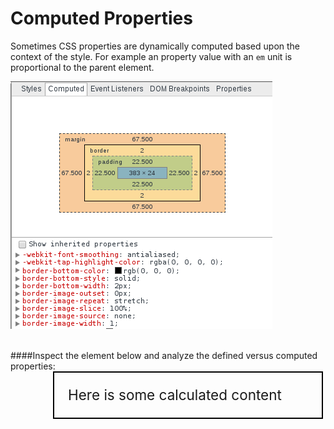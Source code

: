 Computed Properties
===================

Sometimes CSS properties are dynamically computed based upon the context of the style. For example an property value with an `em` unit is proportional to the parent element.

![alt text](/elements/computed-properties.png "Less")

<br/>
####Inspect the element below and analyze the defined versus computed properties:

<div id="computed-prop-container">
	<p class="content">
		Here is some calculated content
	</p>
</div>

<style>
	#computed-prop-container {
		font-size: 15px;
		width: 500px;
		box-sizing: border-box;
	}

	#computed-prop-container .content {
		font-size: 1.5em;
		margin: 0 3em 3em 3em;
		border: .1em solid black;
		padding: 1em;
		width: calc(100% - 68px);
		box-sizing: border-box;
	}
</style>
